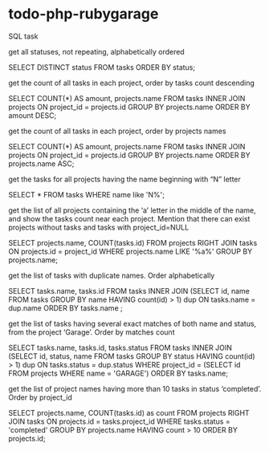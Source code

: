 # todo-php-rubygarage
SQL task

get all statuses, not repeating, alphabetically ordered

SELECT DISTINCT status FROM tasks ORDER BY status;

get the count of all tasks in each project, order by tasks count descending

SELECT COUNT(*) AS amount, projects.name FROM tasks INNER JOIN projects ON project_id = projects.id GROUP BY projects.name ORDER BY amount DESC;

get the count of all tasks in each project, order by projects names

SELECT COUNT(*) AS amount, projects.name FROM tasks INNER JOIN projects ON project_id = projects.id GROUP BY projects.name ORDER BY projects.name ASC;

get the tasks for all projects having the name beginning with “N” letter

SELECT * FROM tasks WHERE name like 'N%';

get the list of all projects containing the ‘a’ letter in the middle of the name, and show the tasks count near each project. Mention that there can exist projects without tasks and tasks with project_id=NULL

SELECT projects.name, COUNT(tasks.id) FROM projects RIGHT JOIN tasks ON projects.id = project_id WHERE projects.name LIKE '%a%' GROUP BY projects.name;

get the list of tasks with duplicate names. Order alphabetically

SELECT tasks.name, tasks.id FROM tasks INNER JOIN (SELECT id, name FROM tasks GROUP BY name HAVING count(id) > 1) dup ON tasks.name = dup.name ORDER BY tasks.name ;

get the list of tasks having several exact matches of both name and status, from the project ‘Garage’. Order by matches count

SELECT tasks.name, tasks.id, tasks.status FROM tasks INNER JOIN (SELECT id, status, name FROM tasks GROUP BY status HAVING count(id) > 1) dup ON tasks.status = dup.status WHERE project_id = (SELECT id FROM projects WHERE name = 'GARAGE') ORDER BY tasks.name;

get the list of project names having more than 10 tasks in status ‘completed’. Order by project_id

SELECT projects.name, COUNT(tasks.id) as count FROM projects RIGHT JOIN tasks ON projects.id = tasks.project_id WHERE tasks.status = 'completed' GROUP BY projects.name HAVING count > 10 ORDER BY projects.id;
